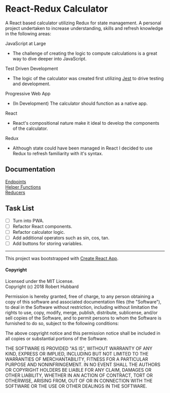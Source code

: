 # React-Redux Calculator  

A React based calculator utilizing Redux for state management.  A personal project undertaken to increase understanding, skills and refresh knowledge in the following areas:  

JavaScript at Large  
  - The challenge of creating the logic to compute calculations is a great way to dive deeper into JavaScript.  

Test Driven Development  
  - The logic of the calculator was created first utilizing [Jest](https://facebook.github.io/jest/) to drive testing and development.  

Progressive Web App  
  - (In Development) The calculator should function as a native app.  

React  
  - React's compositional nature make it ideal to develop the components of the calculator.  

Redux  
  - Although state could have been managed in React I decided to use Redux to refresh familiarity with it's syntax.  

## Documentation  
[Endpoints](src/documentation/ENDPOINTS.md)  
[Helper Functions](src/documentation/HELPERS.md)  
[Reducers](src/documentation/REDUCERS.md)

## Task List  
- [ ] Turn into PWA.
- [ ] Refactor React components.  
- [ ] Refactor calculator logic.
- [ ] Add additional operators such as sin, cos, tan.
- [ ] Add buttons for storing variables.

___
This project was bootstrapped with [Create React App](https://github.com/facebookincubator/create-react-app).

#### Copyright  
Licensed under the MIT License.  
Copyright (c) 2018 Robert Hubbard

Permission is hereby granted, free of charge, to any person obtaining a copy
of this software and associated documentation files (the "Software"), to deal
in the Software without restriction, including without limitation the rights
to use, copy, modify, merge, publish, distribute, sublicense, and/or sell
copies of the Software, and to permit persons to whom the Software is
furnished to do so, subject to the following conditions:

The above copyright notice and this permission notice shall be included in all
copies or substantial portions of the Software.

THE SOFTWARE IS PROVIDED "AS IS", WITHOUT WARRANTY OF ANY KIND, EXPRESS OR
IMPLIED, INCLUDING BUT NOT LIMITED TO THE WARRANTIES OF MERCHANTABILITY,
FITNESS FOR A PARTICULAR PURPOSE AND NONINFRINGEMENT. IN NO EVENT SHALL THE
AUTHORS OR COPYRIGHT HOLDERS BE LIABLE FOR ANY CLAIM, DAMAGES OR OTHER
LIABILITY, WHETHER IN AN ACTION OF CONTRACT, TORT OR OTHERWISE, ARISING FROM,
OUT OF OR IN CONNECTION WITH THE SOFTWARE OR THE USE OR OTHER DEALINGS IN THE
SOFTWARE.
